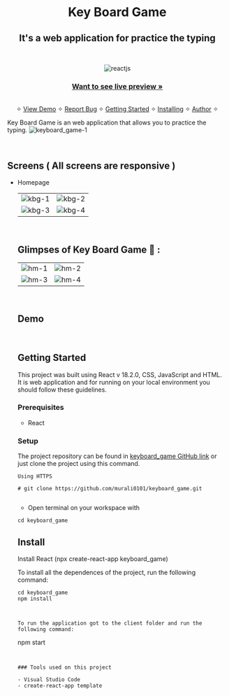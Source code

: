 <h1 align="center">Key Board Game</h1>

<h2 align="center">It's a web application for practice the typing</h2>

<br />
<p align="center">
    <img src="https://img.shields.io/badge/React_(18.2.0)-20232A?style=for-the-badge&logo=react&logoColor=61DAFB" alt="reactjs" />

</p>

<h3 align="center"><a href="https://tortoise-keyboard-game.netlify.app/"><strong>Want to see live preview »</strong></a></h3>

<p align="center"> 
    <br />&#10023;
    <a href="#Demo">View Demo</a>   &#10023;  
    <a href="https://github.com/murali0101/keyboard_game/issues">Report Bug</a>    &#10023;
    <a href="#Getting-Started">Getting Started</a> &#10023; <a href="#Install">Installing</a> &#10023;    
    <a href="#Author">Author</a> &#10023;
  </p>
  
 Key Board Game is an web application that allows you to  practice the typing.
![keyboard_game-1](https://user-images.githubusercontent.com/66964293/179352495-1bbdd1b8-8c5f-42df-86bb-5a82470778ec.gif)

  <br />

## Screens ( All screens are responsive )

- Homepage

  <table>
  <tr>
    <td><img src="https://user-images.githubusercontent.com/66964293/179352557-f1f83be9-8a0a-47c8-8215-924e2a5542ca.png" alt="kbg-1" /></td>
    <td><img src="https://user-images.githubusercontent.com/66964293/179352551-d024976a-ae71-43a3-8fb9-b089ad1d488f.png" alt="kbg-2" /></td>
  </tr>
  <tr>
    <td><img src="https://user-images.githubusercontent.com/66964293/179352554-9b06fb3d-bddd-4826-99d7-7f7f7f175928.png" alt="kbg-3" /></td>
    <td><img src="https://user-images.githubusercontent.com/66964293/179352556-c6fafc24-835d-4ffd-8667-0a9b1af67166.png" alt="kbg-4" /></td>
  </tr>

</table>
<br />

## Glimpses of Key Board Game 🙈 :

<table>
  <tr>
    <td><img src="https://user-images.githubusercontent.com/66964293/179352602-59a450f2-4724-4afe-875f-cc62f0a14554.png" alt="hm-1" /></td>
    <td><img src="https://user-images.githubusercontent.com/66964293/179352603-59e06a13-d0ad-4c48-ba61-038399bce533.png" alt="hm-2" /></td>
  </tr>
  <tr>
    <td><img src="https://user-images.githubusercontent.com/66964293/179352605-5ca169e6-bd27-4305-8823-e9480cea2d0a.png" alt="hm-3" /></td>
    <td><img src="https://user-images.githubusercontent.com/66964293/179352601-72dd212c-b56a-438b-aa67-b850a272bf0f.png" alt="hm-4" /></td>
  </tr>
</table>

<br />

## Demo

<br/>

## Getting Started

This project was built using React v 18.2.0, CSS, JavaScript and HTML. It is web application and for running on your local environment you should follow these guidelines.

### Prerequisites

- React

### Setup

The project repository can be found in [keyboard_game GitHub link](https://github.com/murali0101/keyboard_game) or just clone the project using this command.

```
Using HTTPS

# git clone https://github.com/murali0101/keyboard_game.git


```

- Open terminal on your workspace with

```
cd keyboard_game

```

## Install

Install React (npx create-react-app keyboard_game)

To install all the dependences of the project, run the following command:

```
cd keyboard_game
npm install



To run the application got to the client folder and run the following command:

```

npm start

```


### Tools used on this project

- Visual Studio Code
- create-react-app template

```
